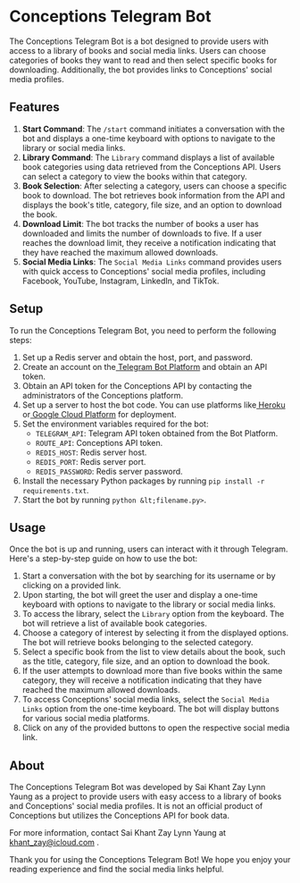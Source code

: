 # **Conceptions Telegram Bot**

The Conceptions Telegram Bot is a bot designed to provide users with access to a library of books and social media links. Users can choose categories of books they want to read and then select specific books for downloading. Additionally, the bot provides links to Conceptions' social media profiles.


## **Features**



1. **Start Command**: The `/start` command initiates a conversation with the bot and displays a one-time keyboard with options to navigate to the library or social media links.
2. **Library Command**: The `Library` command displays a list of available book categories using data retrieved from the Conceptions API. Users can select a category to view the books within that category.
3. **Book Selection**: After selecting a category, users can choose a specific book to download. The bot retrieves book information from the API and displays the book's title, category, file size, and an option to download the book.
4. **Download Limit**: The bot tracks the number of books a user has downloaded and limits the number of downloads to five. If a user reaches the download limit, they receive a notification indicating that they have reached the maximum allowed downloads.
5. **Social Media Links**: The `Social Media Links` command provides users with quick access to Conceptions' social media profiles, including Facebook, YouTube, Instagram, LinkedIn, and TikTok.


## **Setup**

To run the Conceptions Telegram Bot, you need to perform the following steps:



1. Set up a Redis server and obtain the host, port, and password.
2. Create an account on the[ Telegram Bot Platform](https://core.telegram.org/bots) and obtain an API token.
3. Obtain an API token for the Conceptions API by contacting the administrators of the Conceptions platform.
4. Set up a server to host the bot code. You can use platforms like[ Heroku](https://www.heroku.com/) or[ Google Cloud Platform](https://cloud.google.com/) for deployment.
5. Set the environment variables required for the bot:
    * `TELEGRAM_API`: Telegram API token obtained from the Bot Platform.
    * `ROUTE_API`: Conceptions API token.
    * `REDIS_HOST`: Redis server host.
    * `REDIS_PORT`: Redis server port.
    * `REDIS_PASSWORD`: Redis server password.
6. Install the necessary Python packages by running `pip install -r requirements.txt`.
7. Start the bot by running `python &lt;filename.py>`.


## **Usage**

Once the bot is up and running, users can interact with it through Telegram. Here's a step-by-step guide on how to use the bot:



1. Start a conversation with the bot by searching for its username or by clicking on a provided link.
2. Upon starting, the bot will greet the user and display a one-time keyboard with options to navigate to the library or social media links.
3. To access the library, select the `Library` option from the keyboard. The bot will retrieve a list of available book categories.
4. Choose a category of interest by selecting it from the displayed options. The bot will retrieve books belonging to the selected category.
5. Select a specific book from the list to view details about the book, such as the title, category, file size, and an option to download the book.
6. If the user attempts to download more than five books within the same category, they will receive a notification indicating that they have reached the maximum allowed downloads.
7. To access Conceptions' social media links, select the `Social Media Links` option from the one-time keyboard. The bot will display buttons for various social media platforms.
8. Click on any of the provided buttons to open the respective social media link.

## **About**

The Conceptions Telegram Bot was developed by Sai Khant Zay Lynn Yaung as a project to provide users with easy access to a library of books and Conceptions' social media profiles. It is not an official product of Conceptions but utilizes the Conceptions API for book data.

For more information, contact Sai Khant Zay Lynn Yaung at khant_zay@icloud.com .

Thank you for using the Conceptions Telegram Bot! We hope you enjoy your reading experience and find the social media links helpful.
